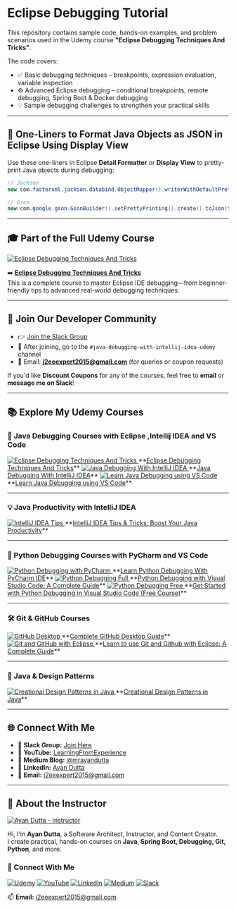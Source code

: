 
# Eclipse Debugging Tutorial

This repository contains sample code, hands-on examples, and problem scenarios used in the Udemy course **"Eclipse Debugging Techniques And Tricks"**.

The code covers:

- ✅ Basic debugging techniques – breakpoints, expression evaluation, variable inspection  
- ⚙️ Advanced Eclipse debugging – conditional breakpoints, remote debugging, Spring Boot & Docker debugging  
- 💡 Sample debugging challenges to strengthen your practical skills

---

## 🧪 One-Liners to Format Java Objects as JSON in Eclipse Using Display View

Use these one-liners in Eclipse **Detail Formatter** or **Display View** to pretty-print Java objects during debugging:

```java
// Jackson
new com.fasterxml.jackson.databind.ObjectMapper().writerWithDefaultPrettyPrinter().writeValueAsString(this);

// Gson
new com.google.gson.GsonBuilder().setPrettyPrinting().create().toJson(this);
```

---

## 🎓 Part of the Full Udemy Course

<a href="https://www.udemy.com/course/eclipse-debugging-techniques-and-tricks" target="_blank">
  <img src="https://img-c.udemycdn.com/course/480x270/417118_3afa_4.jpg" alt="Eclipse Debugging Techniques And Tricks"/>
</a>

➡️ <a href="https://www.udemy.com/course/eclipse-debugging-techniques-and-tricks" target="_blank"><strong>Eclipse Debugging Techniques And Tricks</strong></a>  
This is a complete course to master Eclipse IDE debugging—from beginner-friendly tips to advanced real-world debugging techniques.

---

## 💬 Join Our Developer Community

- 👉 <a href="https://join.slack.com/t/learningfromexp/shared_invite/zt-1fnksxgd0-_jOdmIq2voEeMtoindhWrA" target="_blank">Join the Slack Group</a>  
- 📢 After joining, go to the `#java-debugging-with-intellij-idea-udemy` channel  
- 📧 Email: **j2eeexpert2015@gmail.com** (for queries or coupon requests)  

If you'd like **Discount Coupons** for any of the courses, feel free to **email** or **message me on Slack**!

---

## 📚 Explore My Udemy Courses

### 🧩 Java Debugging Courses with Eclipse ,Intellij IDEA and VS Code 

<a href="https://www.udemy.com/course/eclipse-debugging-techniques-and-tricks" target="_blank">
  <img src="https://img-c.udemycdn.com/course/480x270/417118_3afa_4.jpg" alt="Eclipse Debugging Techniques And Tricks"/>
</a>  
**<a href="https://www.udemy.com/course/eclipse-debugging-techniques-and-tricks" target="_blank">Eclipse Debugging Techniques And Tricks</a>**

<a href="https://www.udemy.com/course/java-debugging-with-intellij-idea" target="_blank">
  <img src="https://img-c.udemycdn.com/course/480x270/2608314_47e4.jpg" alt="Java Debugging With IntelliJ IDEA"/>
</a>  
**<a href="https://www.udemy.com/course/java-debugging-with-intellij-idea" target="_blank">Java Debugging With IntelliJ IDEA</a>**

<a href="https://www.udemy.com/course/java-debugging-with-visual-studio-code-the-ultimate-guide" target="_blank">
  <img src="https://img-c.udemycdn.com/course/480x270/5029852_d692_3.jpg" alt="Learn Java Debugging using VS Code"/>
</a>  
**<a href="https://www.udemy.com/course/java-debugging-with-visual-studio-code-the-ultimate-guide" target="_blank">Learn Java Debugging using VS Code</a>**

---

### 💡 Java Productivity with IntelliJ IDEA 

<a href="https://www.udemy.com/course/intellij-idea-tips-tricks-boost-your-java-productivity" target="_blank">
  <img src="https://img-c.udemycdn.com/course/480x270/6180669_7726.jpg" alt="IntelliJ IDEA Tips"/>
</a>  
**<a href="https://www.udemy.com/course/intellij-idea-tips-tricks-boost-your-java-productivity" target="_blank">IntelliJ IDEA Tips & Tricks: Boost Your Java Productivity</a>**

---

### 🧪 Python Debugging Courses with PyCharm and VS Code

<a href="https://www.udemy.com/course/learn-python-debugging-with-pycharm-ide" target="_blank">
  <img src="https://img-c.udemycdn.com/course/480x270/4840890_12a3_2.jpg" alt="Python Debugging with PyCharm"/>
</a>  
**<a href="https://www.udemy.com/course/learn-python-debugging-with-pycharm-ide" target="_blank">Learn Python Debugging With PyCharm IDE</a>**

<a href="https://www.udemy.com/course/python-debugging-with-visual-studio-code" target="_blank">
  <img src="https://img-c.udemycdn.com/course/480x270/5029842_d36f.jpg" alt="Python Debugging Full"/>
</a>  
**<a href="https://www.udemy.com/course/python-debugging-with-visual-studio-code" target="_blank">Python Debugging with Visual Studio Code: A Complete Guide</a>**

<a href="https://www.udemy.com/course/get-started-with-python-debugging-in-visual-studio-code" target="_blank">
  <img src="https://img-c.udemycdn.com/course/480x270/6412275_a17d.jpg" alt="Python Debugging Free"/>
</a>  
**<a href="https://www.udemy.com/course/get-started-with-python-debugging-in-visual-studio-code" target="_blank">Get Started with Python Debugging in Visual Studio Code (Free Course)</a>**

---

### 🛠 Git & GitHub Courses

<a href="https://www.udemy.com/course/getting-started-with-github-desktop" target="_blank">
  <img src="https://img-c.udemycdn.com/course/480x270/6112307_3b4e_2.jpg" alt="GitHub Desktop"/>
</a>  
**<a href="https://www.udemy.com/course/getting-started-with-github-desktop" target="_blank">Complete GitHub Desktop Guide</a>**

<a href="https://www.udemy.com/course/learn-to-use-git-and-github-with-eclipse-a-complete-guide" target="_blank">
  <img src="https://img-c.udemycdn.com/course/480x270/3369428_995b.jpg" alt="Git and GitHub with Eclipse"/>
</a>  
**<a href="https://www.udemy.com/course/learn-to-use-git-and-github-with-eclipse-a-complete-guide" target="_blank">Learn to use Git and Github with Eclipse: A Complete Guide</a>**

---

### 🧱 Java & Design Patterns

<a href="https://www.udemy.com/course/design-patterns-in-javacreational" target="_blank">
  <img src="https://img-c.udemycdn.com/course/480x270/779796_5770_2.jpg" alt="Creational Design Patterns in Java"/>
</a>  
**<a href="https://www.udemy.com/course/design-patterns-in-javacreational" target="_blank">Creational Design Patterns in Java</a>**


---

## 🌐 Connect With Me

- 💬 **Slack Group:** [Join Here](https://join.slack.com/t/learningfromexp/shared_invite/zt-1fnksxgd0-_jOdmIq2voEeMtoindhWrA)  
- 🔗 **YouTube:** [LearningFromExperience](https://www.youtube.com/@learningfromexperience)  
- 📝 **Medium Blog:** [@mrayandutta](https://medium.com/@mrayandutta)  
- 💼 **LinkedIn:** [Ayan Dutta](https://www.linkedin.com/in/ayan-dutta-a41091b/)  
- 📧 **Email:** j2eeexpert2015@gmail.com

---

## 👤 About the Instructor

[![Ayan Dutta - Instructor](https://img-c.udemycdn.com/user/200_H/5007784_d6b8.jpg)](https://www.udemy.com/user/ayandutta/)

Hi, I’m **Ayan Dutta**, a Software Architect, Instructor, and Content Creator.  
I create practical, hands-on courses on **Java, Spring Boot, Debugging, Git, Python**, and more.

### 🔗 Connect With Me

[![Udemy](https://img.shields.io/badge/Udemy-My%20Courses-blueviolet?logo=Udemy)](https://www.udemy.com/user/ayandutta/)
[![YouTube](https://img.shields.io/badge/YouTube-Channel-red?logo=youtube)](https://www.youtube.com/@learningfromexperience)
[![LinkedIn](https://img.shields.io/badge/LinkedIn-Profile-blue?logo=linkedin)](https://www.linkedin.com/in/ayan-dutta-a41091b/)
[![Medium](https://img.shields.io/badge/Medium-Blog-black?logo=medium)](https://medium.com/@mrayandutta)
[![Slack](https://img.shields.io/badge/Slack-Community-blue?logo=slack)](https://join.slack.com/t/learningfromexp/shared_invite/zt-1fnksxgd0-_jOdmIq2voEeMtoindhWrA)

📫 **Email:** j2eeexpert2015@gmail.com
